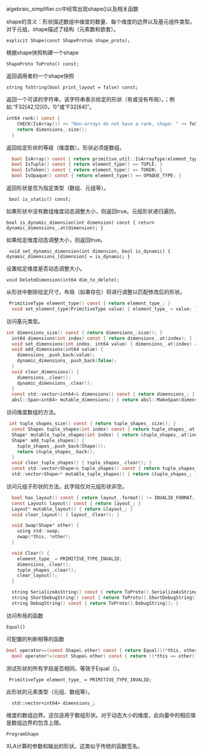algebraic_simplifier.cc中经常出现shape()以及相关函数

shape的含义：形状描述数组中维度的数量、每个维度的边界以及基元组件类型。对于元组，shape描述了结构（元素数和嵌套）。

```explicit Shape(const ShapeProto& shape_proto);```

根据shape快照构建一个shape

```ShapeProto ToProto() const;```

返回调用者的一个shape快照

```string ToString(bool print_layout = false) const;```

返回一个可读的字符串，该字符串表示给定的形状（有或没有布局）。；例如.“F32[42,12]{0，1}”或“F32[64]”。

```c
int64 rank() const {
    CHECK(IsArray()) << "Non-arrays do not have a rank, shape: " << ToString();
    return dimensions_.size();
  }
  ```

返回给定形状的等级（维度数）。形状必须是数组。

```c
  bool IsArray() const { return primitive_util::IsArrayType(element_type()); }
  bool IsTuple() const { return element_type() == TUPLE; }
  bool IsToken() const { return element_type() == TOKEN; }
  bool IsOpaque() const { return element_type() == OPAQUE_TYPE; }
  ```

返回形状是否为指定类型（数组、元组等）。

` bool is_static() const;`

如果形状中没有数组维度动态调整大小，则返回true。元组形状递归遍历。

`bool is_dynamic_dimension(int dimension) const {
    return dynamic_dimensions_.at(dimension);
  }`

如果给定维度动态调整大小，则返回true。

` void set_dynamic_dimension(int dimension, bool is_dynamic) {
    dynamic_dimensions_[dimension] = is_dynamic;
  }`

设置给定维度是否动态调整大小。


  `void DeleteDimension(int64 dim_to_delete);`


从形状中删除给定尺寸。布局（如果存在）将进行调整以匹配修改后的形状。


```c
 PrimitiveType element_type() const { return element_type_; }
  void set_element_type(PrimitiveType value) { element_type_ = value; }
```

访问基元类型。 


```c
int dimensions_size() const { return dimensions_.size(); }
  int64 dimensions(int index) const { return dimensions_.at(index); }
  void set_dimensions(int index, int64 value) { dimensions_.at(index) = value; }
  void add_dimensions(int64 value) {
    dimensions_.push_back(value);
    dynamic_dimensions_.push_back(false);
  }
  void clear_dimensions() {
    dimensions_.clear();
    dynamic_dimensions_.clear();
  }
  const std::vector<int64>& dimensions() const { return dimensions_; }
  absl::Span<int64> mutable_dimensions() { return absl::MakeSpan(dimensions_); }
  ```

访问维度数组的方法。

```c
 int tuple_shapes_size() const { return tuple_shapes_.size(); }
  const Shape& tuple_shapes(int index) const { return tuple_shapes_.at(index); }
  Shape* mutable_tuple_shapes(int index) { return &tuple_shapes_.at(index); }
  Shape* add_tuple_shapes() {
    tuple_shapes_.push_back(Shape());
    return &tuple_shapes_.back();
  }
  void clear_tuple_shapes() { tuple_shapes_.clear(); }
  const std::vector<Shape>& tuple_shapes() const { return tuple_shapes_; }
  std::vector<Shape>* mutable_tuple_shapes() { return &tuple_shapes_; }
  ```


访问元组子形状的方法。此字段仅对元组形状非空。

```c
  bool has_layout() const { return layout_.format() != INVALID_FORMAT; }
  const Layout& layout() const { return layout_; }
  Layout* mutable_layout() { return &layout_; }
  void clear_layout() { layout_.Clear(); }

  void Swap(Shape* other) {
    using std::swap;
    swap(*this, *other);
  }

  void Clear() {
    element_type_ = PRIMITIVE_TYPE_INVALID;
    dimensions_.clear();
    tuple_shapes_.clear();
    clear_layout();
  }

  string SerializeAsString() const { return ToProto().SerializeAsString(); }
  string ShortDebugString() const { return ToProto().ShortDebugString(); }
  string DebugString() const { return ToProto().DebugString(); }

```

访问布局的函数


`
Equal()
`

可配置的判断相等的函数

```c
bool operator==(const Shape& other) const { return Equal()(*this, other); }
  bool operator!=(const Shape& other) const { return !(*this == other); }
```

测试形状的所有字段是否相同，等效于Equal（）。

` PrimitiveType element_type_ = PRIMITIVE_TYPE_INVALID;`

此形状的元素类型（元组、数组等）。

`  std::vector<int64> dimensions_;`

维度的数组边界。这仅适用于数组形状。对于动态大小的维度，此向量中的相应值是数组边界的包含上限。

```
ProgramShape
```

XLA计算的参数和输出的形状。这类似于传统的函数签名。